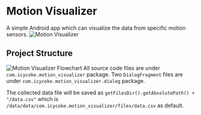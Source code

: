 # Motion Visualizer
A simple Android app which can visualize the data from specific motion sensors.
![Motion Visualizer](https://github.com/icycoke/img-repo/blob/main/motion-visualizer/screenshot.png)

## Project Structure
![Motion Visualizer Flowchart](https://github.com/icycoke/img-repo/blob/main/motion-visualizer/motion-visualizer-flowchart.png)
All source code files are under `com.icycoke.motion_visualizer` package. Two `DialogFragment` files are under `com.icycoke.motion_visualizer.dialog` package.

The collected data file will be saved as `getFilesDir().getAbsolutePath() + "/data.csv"` which is `/data/data/com.icycoke.motion_visualizer/files/data.csv` as default. 

